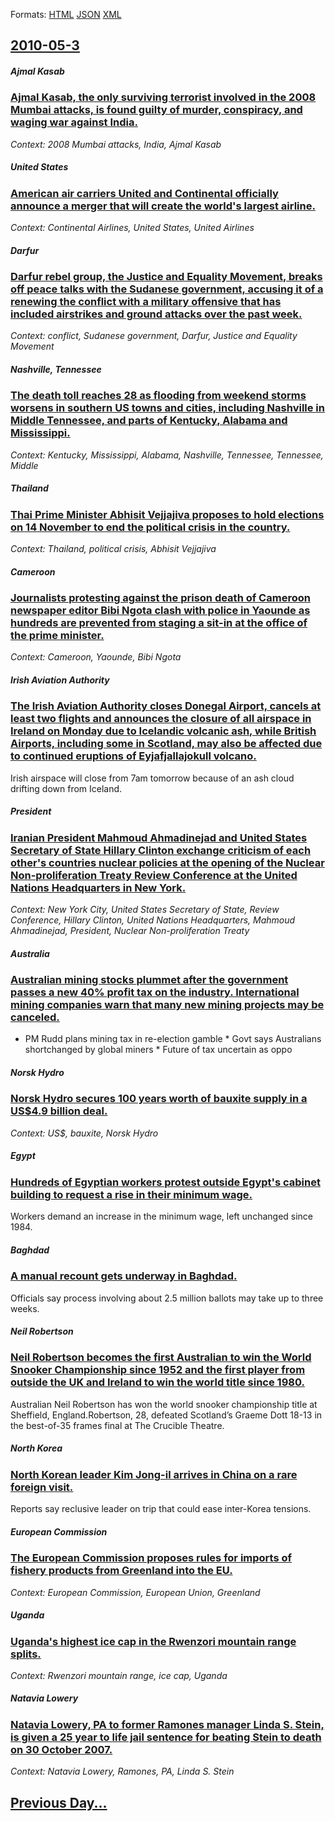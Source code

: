 
Formats: [HTML](2010/05/3/index.html)  [JSON](2010/05/3/index.json)  [XML](2010/05/3/index.xml)  

## [2010-05-3](/news/2010/05/3/index.md)

##### Ajmal Kasab
### [Ajmal Kasab, the only surviving terrorist involved in the 2008 Mumbai attacks, is found guilty of murder, conspiracy, and waging war against India. ](/news/2010/05/3/ajmal-kasab-the-only-surviving-terrorist-involved-in-the-2008-mumbai-attacks-is-found-guilty-of-murder-conspiracy-and-waging-war-against.md)
_Context: 2008 Mumbai attacks, India, Ajmal Kasab_

##### United States
### [American air carriers United and Continental officially announce a merger that will create the world's largest airline. ](/news/2010/05/3/american-air-carriers-united-and-continental-officially-announce-a-merger-that-will-create-the-world-s-largest-airline.md)
_Context: Continental Airlines, United States, United Airlines_

##### Darfur
### [Darfur rebel group, the Justice and Equality Movement, breaks off peace talks with the Sudanese government, accusing it of a renewing the conflict with a military offensive that has included airstrikes and ground attacks over the past week. ](/news/2010/05/3/darfur-rebel-group-the-justice-and-equality-movement-breaks-off-peace-talks-with-the-sudanese-government-accusing-it-of-a-renewing-the-co.md)
_Context: conflict, Sudanese government, Darfur, Justice and Equality Movement_

##### Nashville, Tennessee
### [The death toll reaches 28 as flooding from weekend storms worsens in southern US towns and cities, including Nashville in Middle Tennessee, and parts of Kentucky, Alabama and Mississippi. ](/news/2010/05/3/the-death-toll-reaches-28-as-flooding-from-weekend-storms-worsens-in-southern-us-towns-and-cities-including-nashville-in-middle-tennessee.md)
_Context: Kentucky, Mississippi, Alabama, Nashville, Tennessee, Tennessee, Middle_

##### Thailand
### [Thai Prime Minister Abhisit Vejjajiva proposes to hold elections on 14 November to end the political crisis in the country. ](/news/2010/05/3/thai-prime-minister-abhisit-vejjajiva-proposes-to-hold-elections-on-14-november-to-end-the-political-crisis-in-the-country.md)
_Context: Thailand, political crisis, Abhisit Vejjajiva_

##### Cameroon
### [Journalists protesting against the prison death of Cameroon newspaper editor Bibi Ngota clash with police in Yaounde as hundreds are prevented from staging a sit-in at the office of the prime minister. ](/news/2010/05/3/journalists-protesting-against-the-prison-death-of-cameroon-newspaper-editor-bibi-ngota-clash-with-police-in-yaounda-c-as-hundreds-are-preven.md)
_Context: Cameroon, Yaounde, Bibi Ngota_

##### Irish Aviation Authority
### [The Irish Aviation Authority closes Donegal Airport, cancels at least two flights and announces the closure of all airspace in Ireland on Monday due to Icelandic volcanic ash, while British Airports, including some in Scotland, may also be affected due to continued eruptions of Eyjafjallajokull volcano. ](/news/2010/05/3/the-irish-aviation-authority-closes-donegal-airport-cancels-at-least-two-flights-and-announces-the-closure-of-all-airspace-in-ireland-on-mo.md)
Irish airspace will close from 7am tomorrow because of an ash cloud drifting down from Iceland.

##### President
### [Iranian President Mahmoud Ahmadinejad and United States Secretary of State Hillary Clinton exchange criticism of each other's countries nuclear policies at the opening of the Nuclear Non-proliferation Treaty Review Conference at the United Nations Headquarters in New York. ](/news/2010/05/3/iranian-president-mahmoud-ahmadinejad-and-united-states-secretary-of-state-hillary-clinton-exchange-criticism-of-each-otheras-countries-nu.md)
_Context: New York City, United States Secretary of State, Review Conference, Hillary Clinton, United Nations Headquarters, Mahmoud Ahmadinejad, President, Nuclear Non-proliferation Treaty_

##### Australia
### [Australian mining stocks plummet after the government passes a new 40% profit tax on the industry. International mining companies warn that many new mining projects may be canceled. ](/news/2010/05/3/australian-mining-stocks-plummet-after-the-government-passes-a-new-40-profit-tax-on-the-industry-international-mining-companies-warn-that.md)
* PM Rudd plans mining tax in re-election gamble * Govt says Australians shortchanged by global miners * Future of tax uncertain as oppo

##### Norsk Hydro
### [Norsk Hydro secures 100 years worth of bauxite supply in a US$4.9 billion deal. ](/news/2010/05/3/norsk-hydro-secures-100-years-worth-of-bauxite-supply-in-a-us-4-9-billion-deal.md)
_Context: US$, bauxite, Norsk Hydro_

##### Egypt
### [Hundreds of Egyptian workers protest outside Egypt's cabinet building to request a rise in their minimum wage. ](/news/2010/05/3/hundreds-of-egyptian-workers-protest-outside-egypt-s-cabinet-building-to-request-a-rise-in-their-minimum-wage.md)
Workers demand an increase in the minimum wage, left unchanged since 1984.

##### Baghdad
### [A manual recount gets underway in Baghdad. ](/news/2010/05/3/a-manual-recount-gets-underway-in-baghdad.md)
Officials say process involving about 2.5 million ballots may take up to three weeks.

##### Neil Robertson
### [Neil Robertson becomes the first Australian to win the World Snooker Championship since 1952 and the first player from outside the UK and Ireland to win the world title since 1980. ](/news/2010/05/3/neil-robertson-becomes-the-first-australian-to-win-the-world-snooker-championship-since-1952-and-the-first-player-from-outside-the-uk-and-ir.md)
Australian Neil Robertson has won the world snooker championship title at Sheffield, England.Robertson, 28, defeated Scotland’s Graeme Dott 18-13 in the best-of-35 frames final at The Crucible Theatre.

##### North Korea
### [North Korean leader Kim Jong-il arrives in China on a rare foreign visit. ](/news/2010/05/3/north-korean-leader-kim-jong-il-arrives-in-china-on-a-rare-foreign-visit.md)
Reports say reclusive leader on trip that could ease inter-Korea tensions.

##### European Commission
### [The European Commission proposes rules for imports of fishery products from Greenland into the EU. ](/news/2010/05/3/the-european-commission-proposes-rules-for-imports-of-fishery-products-from-greenland-into-the-eu.md)
_Context: European Commission, European Union, Greenland_

##### Uganda
### [Uganda's highest ice cap in the Rwenzori mountain range splits. ](/news/2010/05/3/uganda-s-highest-ice-cap-in-the-rwenzori-mountain-range-splits.md)
_Context: Rwenzori mountain range, ice cap, Uganda_

##### Natavia Lowery
### [Natavia Lowery, PA to former Ramones manager Linda S. Stein, is given a 25 year to life jail sentence for beating Stein to death on 30 October 2007. ](/news/2010/05/3/natavia-lowery-pa-to-former-ramones-manager-linda-s-stein-is-given-a-25-year-to-life-jail-sentence-for-beating-stein-to-death-on-30-octob.md)
_Context: Natavia Lowery, Ramones, PA, Linda S. Stein_

## [Previous Day...](/news/2010/05/2/index.md)

